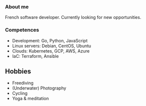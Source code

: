 ### About me

French software developer. Currently looking for new opportunities.

### Competences

- Development: Go, Python, JavaScript
- Linux servers: Debian, CentOS, Ubuntu
- Clouds: Kubernetes, GCP, AWS, Azure
- IaC: Terraform, Ansible

## Hobbies

- Freediving
- (Underwater) Photography
- Cycling
- Yoga & meditation

<!--
**fedir/fedir** is a ✨ _special_ ✨ repository because its `README.md` (this file) appears on your GitHub profile.

Here are some ideas to get you started:

- 🔭 I’m currently working on ...
- 🌱 I’m currently learning ...
- 👯 I’m looking to collaborate on ...
- 🤔 I’m looking for help with ...
- 💬 Ask me about ...
- 📫 How to reach me: ...
- 😄 Pronouns: ...
- ⚡ Fun fact: ...
-->
